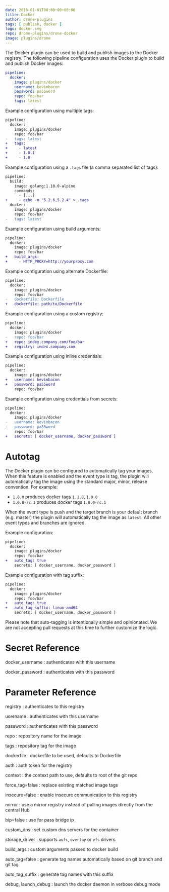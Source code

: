 ```yaml
---
date: 2016-01-01T00:00:00+00:00
title: Docker
author: drone-plugins
tags: [ publish, docker ]
logo: docker.svg
repo: drone-plugins/drone-docker
image: plugins/drone
---
```


The Docker plugin can be used to build and publish images to the Docker registry. The following pipeline configuration uses the Docker plugin to build and publish Docker images:

```yaml
pipeline:
  docker:
    image: plugins/docker
    username: kevinbacon
    password: pa55word
    repo: foo/bar
    tags: latest
```

Example configuration using multiple tags:

```diff
pipeline:
  docker:
    image: plugins/docker
    repo: foo/bar
-   tags: latest
+   tags:
+     - latest
+     - 1.0.1
+     - 1.0
```

Example configuration using a `.tags` file (a comma separated list of tags):

```diff
pipeline:
  build:
    image: golang:1.10.0-alpine
    commands:
      - [...]
+     - echo -n "5.2.6,5.2.4" > .tags
  docker:
    image: plugins/docker
    repo: foo/bar
-   tags: latest
```

Example configuration using build arguments:

```diff
pipeline:
  docker:
    image: plugins/docker
    repo: foo/bar
+   build_args:
+     - HTTP_PROXY=http://yourproxy.com
```

Example configuration using alternate Dockerfile:

```diff
pipeline:
  docker:
    image: plugins/docker
    repo: foo/bar
-   dockerfile: Dockerfile
+   dockerfile: path/to/Dockerfile
```

Example configuration using a custom registry:

```diff
pipeline:
  docker:
    image: plugins/docker
-   repo: foo/bar
+   repo: index.company.com/foo/bar
+   registry: index.company.com
```

Example configuration using inline credentials:

```diff
pipeline:
  docker:
    image: plugins/docker
+   username: kevinbacon
+   password: pa55word
    repo: foo/bar
```

Example configuration using credentials from secrets:

```diff
pipeline:
  docker:
    image: plugins/docker
-   username: kevinbacon
-   password: pa55word
    repo: foo/bar
+   secrets: [ docker_username, docker_password ]
```

# Autotag

The Docker plugin can be configured to automatically tag your images. When this feature is enabled and the event type is tag, the plugin will automatically tag the image using the standard major, minor, release convention. For example:

* `1.0.0` produces docker tags `1`, `1.0`, `1.0.0`
* `1.0.0-rc.1` produces docker tags `1.0.0-rc.1`

When the event type is push and the target branch is your default branch (e.g. master) the plugin will automatically tag the image as `latest`. All other event types and branches are ignored.

Example configuration:

```diff
pipeline:
  docker:
    image: plugins/docker
    repo: foo/bar
+   auto_tag: true
    secrets: [ docker_username, docker_password ]
```

Example configuration with tag suffix:

```diff
pipeline:
  docker:
    image: plugins/docker
    repo: foo/bar
+   auto_tag: true
+   auto_tag_suffix: linux-amd64
    secrets: [ docker_username, docker_password ]
```

Please note that auto-tagging is intentionally simple and opinionated. We are not accepting pull requests at this time to further customize the logic.

# Secret Reference

docker_username
: authenticates with this username

docker_password
: authenticates with this password

# Parameter Reference

registry
: authenticates to this registry

username
: authenticates with this username

password
: authenticates with this password

repo
: repository name for the image

tags
: repository tag for the image

dockerfile
: dockerfile to be used, defaults to Dockerfile

auth
: auth token for the registry

context
: the context path to use, defaults to root of the git repo

force_tag=false
: replace existing matched image tags

insecure=false
: enable insecure communication to this registry

mirror
: use a mirror registry instead of pulling images directly from the central Hub

bip=false
: use for pass bridge ip

custom_dns
: set custom dns servers for the container

storage_driver
: supports `aufs`, `overlay` or `vfs` drivers

build_args
: custom arguments passed to docker build

auto_tag=false
: generate tag names automatically based on git branch and git tag

auto_tag_suffix
: generate tag names with this suffix

debug, launch_debug
: launch the docker daemon in verbose debug mode
